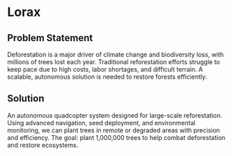 # Lorax

## Problem Statement
Deforestation is a major driver of climate change and biodiversity loss, with millions of trees lost each year. Traditional reforestation efforts struggle to keep pace due to high costs, labor shortages, and difficult terrain. A scalable, autonomous solution is needed to restore forests efficiently.

## Solution
An autonomous quadcopter system designed for large-scale reforestation. Using advanced navigation, seed deployment, and environmental monitoring, we can plant trees in remote or degraded areas with precision and efficiency. The goal: plant 1,000,000 trees to help combat deforestation and restore ecosystems.
